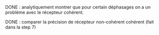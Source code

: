 DONE : analytiquement montrer que pour certain déphasages on a un problème avec le récepteur cohérent.

DONE : comparer la précision de récepteur non-cohérent cohérent  (fait dans la step 7)
